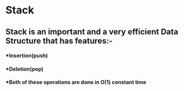 # Stack

## Stack is an important and a very efficient Data Structure that has features:-
 #### *Insertion(push)
 #### *Deletion(pop)
 #### *Both of these operations are done in O(1) constant time
